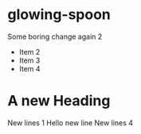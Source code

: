 # glowing-spoon
Some boring change again 2
- Item 2
- Item 3 
- Item 4


# A new Heading
New lines 1
Hello new line
New lines 4


